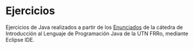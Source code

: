# Ejercicios

Ejercicios de Java realizados a partir de los [Enunciados](https://github.com/utnfrrojava/java2020s) de la cátedra de Introducción al Lenguaje de Programación Java de la UTN FRRo, mediante Eclipse IDE.
